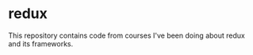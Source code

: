 # redux

This repository contains code from courses I've been doing about redux and its frameworks.
